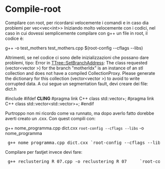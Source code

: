 # Compile-root
Compilare con root, per ricordarsi velocemente i comandi e in caso dia problemi per vec&lt;vec&lt;int>>
Iniziando molto velocemente con i codici, nel caso in cui dovessi semplicemente compilare con g++ un file in root, il codice è:

g++ -o test_mothers test_mothers.cpp $(root-config --cflags --libs)

Altrimenti, se nel codice ci sono delle inizializzazioni che possano dare problemi, tipo:
Error in <TTree::SetBranchAddress>: The class requested (vector<vector<int> >) for the branch "motherIdx" is an instance of an stl collection and does not have a compiled CollectionProxy. Please generate the dictionary for this collection (vector<vector<int> >) to avoid to write corrupted data.
A cui segue un segmentation fault, devi creare dei file: 
dict.h

#include <vector>
#ifdef __CLING__
#pragma link C++ class std::vector<int>+;
#pragma link C++ class std::vector<std::vector<int>>+;
#endif

Purtroppo non mi ricordo come va runnato, ma dopo averlo fatto dorebbe averti creato un .cxx. Con quest compili con:

g++ nome_programma.cpp dict.cxx `root-config --cflags --libs` -o nome_programma


<pre> g++ nome_programma.cpp dict.cxx `root-config --cflags --libs` -o nome_programma </pre>


Compilare per fastjet invece devi fare:
<pre> g++ reclustering_R_07.cpp -o reclustering_R_07     `root-config --cflags --libs`     `fastjet-install/bin/fastjet-config --cxxflags --libs --plugins` </pre>
